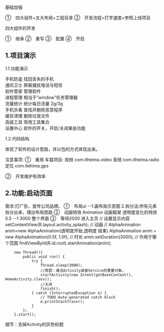 基础加强 

①　四大组件+五大布局+工程目录
②　开发流程+打字速度+参照上线项目

四大组件的开发

①　继承
②　重写
③　配置
④　开启


## 1.项目演示 ##

1.1.功能演示

手机防盗		找回丢失的手机		
通讯卫士		屏蔽骚扰电话与短信		
软件管家		管理软件		
进程管理		相当于”window”任务管理器		
流量统计 	统计每日流量 2g/3g		
手机杀毒		查找并删除恶意程序		
缓存清理		删除垃圾文件		
高级工具		常用工具集合		
设置中心		软件的开关，开启/关闭某些功能		

1.2.代码结构

体现了软件的设计思路，并以包的方式体现出来。
 

注意事项:
①　重用
车载项目: 
视频 com.itheima.video
音频 com.itheima.radio
定位 com.itehima.gps

②　开发维护有效率


## 2.功能:启动页面 ##

需求:打广告，宣传公司品牌。
①　布局ui --1.画布局示意图 2.拆分法:所有元素拆分出来，理出布局思路
②　动画特效  Animation 动画框架 透明度变化的特效 0.5 --1  3000 整个界面
③　等待2000 进入主页
	// 设置显示内容
		setContentView(R.layout.activity_splash);
		// 动画
		// AlphaAnimation anim=new AlphaAnimation(透明度开始,透明度 结束)
		AlphaAnimation anim = new AlphaAnimation(0.5f, 1.0f);
		// 时长
		anim.setDuration(3000);
		// 作用于哪个范围
		findViewById(R.id.root).startAnimation(anim);
		
		new Thread(){
			public void run() {
				try {
					Thread.sleep(3000);
					//意图：激活Activity或者Service的重要对象。
					startActivity(new Intent(getBaseContext(), HomeActivity.class));
					//关闭
					finish();
				} catch (InterruptedException e) {
					// TODO Auto-generated catch block
					e.printStackTrace();
				}
			};
		}.start();

细节：去掉Activity的灰色标题
   <style name="AppBaseTheme" parent="@android:style/Theme.Light.NoTitleBar">

①　显示本地版本信息
 

		TextView versiontext = (TextView) findViewById(R.id.versiontext);

		// 获取PackageManger:xml解析工具
		PackageManager pm = getPackageManager();

		//
		// PackageInfo info=pm.getPackageInfo(包名, 标签数据);
		try {
			PackageInfo info = pm.getPackageInfo("com.itheima.mobilesafe70", 0);

			int versionCode = info.versionCode;
			String versionName = info.versionName;
			versiontext.setText(versionName);
		} catch (NameNotFoundException e) {
			// TODO Auto-generated catch block
			e.printStackTrace();
		}



## 3.功能:自动更新 ##

需求：方便用户一键获取最新版本(新功能+稳定版)
1.0--》5.0
文本消息--->文本+语音+视频+...
服务器
①　准备一个服务器软件
②　准备版本信息
③　准备apk软件
http://192.168.17.104:8080/update70/jsoninfo
客户端 

3.1.获得版本信息http+json

①　配置权限 INTERNET 4.0要求代码一定在子线程
②　发送http请求  j2se  URLHttpConnection

public static String get(String urlString) {
		String result = null;
		// 创建 连接
		try {
			URL url = new URL(urlString);
			// 打开连接
			HttpURLConnection conn = (HttpURLConnection) url.openConnection();
			// 设置 get 连接时长5000
			conn.setRequestMethod("GET");
			conn.setConnectTimeout(5000);

			if (200 == conn.getResponseCode()) {
				// 获取流
				InputStream input = conn.getInputStream();

				ByteArrayOutputStream out = new ByteArrayOutputStream();
				// 缓冲区
				byte[] buffer = new byte[1024];
				int len = 0;
				while ((len = input.read(buffer)) != -1) {
					out.write(buffer, 0, len);
				}
				out.flush();
				byte[] bytes = out.toByteArray();
				out.close();
				result = new String(bytes);
				// 关闭
				input.close();
			}
		} catch (IOException e) {
			e.printStackTrace();
		}
		return result;
	}

③　解析json数据

JSONObject	解析json对象  {}
			getString(变量名)
JSONArray	解析json数据 []

	// {versioncode:2,versionName:"黑马福利版2.0",url:"/update70/MobileSafe70.apk",desc:"快快下载，年底可以参与抽奖，奖品：与avXXX见面"}
						JSONObject obj = new JSONObject(json);
						int serverVersioncode = obj.getInt("versioncode");
						String versionName = obj.getString("versionName");
						String url = obj.getString("url");
						 desc = obj.getString("desc");


3.2.提示安装Dialog

弹框 ：视图以弹出方式来显示即是弹框
AlertDialog.Builder	对话框快速创建 工具。能够快速创建 标题，提示，确定，取消的对话框
	
AlertDialog.Builder builder=new AlertDialog.Builder(SplashActivity.this);
				//设置标题
				builder.setTitle("更新提示");
				//更新提示
				builder.setMessage(desc);
				//Positive  确定
				builder.setPositiveButton("后台更新", new OnClickListener() {//监听器为了响应用户操作
					
					@Override
					public void onClick(DialogInterface dialog, int which) {
						///下载安装
					}
				});
				builder.setNegativeButton("取消", new OnClickListener() {//监听器为了响应用户操作
					@Override
					public void onClick(DialogInterface dialog, int which) {
						dialog.dismiss();
					}
				});
				Dialog dialog=builder.create();
				dialog.show();


3.3.	下载xutils实现

github:账号 提交分享代码 可以作为简历的加分点
https://github.com/wyouflf/xUtils
Demo测试使用是否确定。

Xutils	    github比较流行的一个开源的开发库。封装了http访问代码，提供(文件断点续传)下载
HttpUtils	核心类  get post download
RequestCallBack	  获取下载参数
libaray	  库  源码
sample	  例子

/**
	 * 下载
	 * @param url
	 */
	private void download(String url) {
		String savePath = Environment.getExternalStorageDirectory().getAbsolutePath() + "/xxx.apk";
		// 创建核心类
		HttpUtils httputils = new HttpUtils(5000);
		// httputils.download(文件地址, 保存路径, 获取下载参数的回调);
		//RequestCallBack获取下载过程中的参数
		httputils.download(url, savePath, new RequestCallBack<File>() {
			@Override
			public void onLoading(long total, long current, boolean isUploading) {
				super.onLoading(total, current, isUploading);
				System.out.println(current+"/"+total);
				//显示到界面
				progress_text.setText(current+"/"+total);
			}
			// 成功
			@Override
			public void onSuccess(ResponseInfo<File> info) {
				System.out.println("onSuccess" + info.result.getAbsolutePath());
				//弹出安装
				showInstallDialog(SplashActivity.this);
			}
			// 失败
			@Override
			public void onFailure(HttpException arg0, String arg1) {
				System.out.println("onFailure");

			}
		});
	}


3.4.安装(隐式Intent)

通过请求参数(action 动作,data数据 , category 类别)调用已安装程序的Activity,Service.

显示意图	                      隐式意图
Class	                  action data category
不需要绑定请求参数	通过      IntentFilter绑定请求参数 功能清单

//						
//					       <intent-filter>
//			                <action android:name="android.intent.action.VIEW" />
//			                <category android:name="android.intent.category.DEFAULT" />
//			                <data android:scheme="content" />
//			                <data android:scheme="file" />
//			                <data android:mimeType="application/vnd.android.package-archive" />
//			            </intent-filter>
						
						// .apk -->application/vnd.android.package-archive
						// .html  -->text/html
						// .png  -->image/png
						Intent intent=new Intent();
						intent.setAction("android.intent.action.VIEW");//动作
						intent.addCategory("android.intent.category.DEFAULT");//类别
						Uri data=Uri.parse("file://"+savePath);
						intent.setDataAndType(data, "application/vnd.android.package-archive");
						startActivity(intent);

3.5.	修复Bug
 
BUG:软件缺陷。不合理，不稳定。
崩溃性BUG Exception

不合理: 
1.关闭对话框 代表用户不更新 进主页。
//返回键
		dialog.setOnCancelListener(new OnCancelListener() {
			
			@Override
			public void onCancel(DialogInterface dialog) {
				// TODO Auto-generated method stub
				enterHome();
			}
		});
2.取消安装代表用户不更，进主页

//		startActivity(intent);   不能调用onActivityResult在处理完毕之后
		startActivityForResult(intent, 0);

	/**
	 * 调用onActivityResult在处理完毕之后 在请求页面关闭之后
	 */
	@Override
	protected void onActivityResult(int requestCode, int resultCode, Intent data) {
		// TODO Auto-generated method stub
		super.onActivityResult(requestCode, resultCode, data);
		enterHome();
	}


3.6.Context上下文的区别

android.view.WindowManager$BadTokenException: Unable to add window -- token null is not for an application

弹出一个对话框需要所谓TOKEN(令牌 指定一个Activity作为Dialog显示的窗口)
Context   
      |--ContextWrappter  x
         |--Application  x
         |--Service  x
         |--Activity  提供给Dialog一个Token   getToken();
  |--MockContext  --Junit使用一个模拟的Context

// 弹出对话框
		System.out.println("弹出对话框");
		// AlertDialog.Builder builder = new
		// AlertDialog.Builder(SplashActivity.this);//SplashActivity
		AlertDialog.Builder builder = new AlertDialog.Builder(this);// 代表SplashActivity
		// AlertDialog.Builder builder = new
		// AlertDialog.Builder(getBaseContext());//NO
		// AlertDialog.Builder builder = new
		// AlertDialog.Builder(getApplicationContext());//NO

3.7.打包apk(apk覆盖)

通过Android Tools  我们不需要写代码
 
证书：开发者身份的文件(.keystore)。  戳/章  
每次创建的keystore都是不一样的。
签名：其实使用AndroidTools 与证书往apk写入特殊数据并且以文件的方式保存
apk的安装 是一个覆盖行为。



代码：
package com.itheima.mobilesafe70.activity;

import java.io.File;

import org.json.JSONObject;

import android.app.Activity;
import android.app.AlertDialog;
import android.app.Dialog;
import android.content.Context;
import android.content.DialogInterface;
import android.content.DialogInterface.OnCancelListener;
import android.content.DialogInterface.OnClickListener;
import android.content.Intent;
import android.content.pm.PackageInfo;
import android.content.pm.PackageManager;
import android.content.pm.PackageManager.NameNotFoundException;
import android.net.Uri;
import android.os.Bundle;
import android.os.Environment;
import android.os.Handler;
import android.os.Message;
import android.view.animation.AlphaAnimation;
import android.widget.TextView;

import com.itheima.mobilesafe70.R;
import com.itheima.mobilesafe70.utils.HttpUtil;
import com.itheima.mobilesafe70.utils.ToastUtil;
import com.lidroid.xutils.HttpUtils;
import com.lidroid.xutils.exception.HttpException;
import com.lidroid.xutils.http.ResponseInfo;
import com.lidroid.xutils.http.callback.RequestCallBack;

public class SplashActivity extends Activity {

	private TextView progress_text;

	@Override
	protected void onCreate(Bundle savedInstanceState) {
		// TODO Auto-generated method stub
		super.onCreate(savedInstanceState);
		// 设置显示内容
		setContentView(R.layout.activity_splash);
		progress_text = (TextView) findViewById(R.id.progress_text);
		// 动画
		// AlphaAnimation anim=new AlphaAnimation(透明度开始,透明度 结束)
		AlphaAnimation anim = new AlphaAnimation(0.5f, 1.0f);
		// 时长
		anim.setDuration(3000);
		// 作用于哪个范围
		findViewById(R.id.root).startAnimation(anim);

		TextView versiontext = (TextView) findViewById(R.id.versiontext);

		// 获取PackageManger:xml解析工具
		PackageManager pm = getPackageManager();
		// PackageInfo info=pm.getPackageInfo(包名, 标签数据);
		try {
			PackageInfo info = pm.getPackageInfo("com.itheima.mobilesafe70", 0);
			localVersionCode = info.versionCode;
			String versionName = info.versionName;
			versiontext.setText(versionName);
		} catch (NameNotFoundException e) {
			e.printStackTrace();
		}
		// 获取版本信息
		new Thread() {
			public void run() {
				try {
					// 获取数据
					String json = HttpUtil.get("http://192.168.17.104:8080/update70/jsoninfo");
					System.out.println(json);
					if (json != null) {
						// {versioncode:2,versionName:"黑马福利版2.0",url:"/update70/MobileSafe70.apk",desc:"快快下载，年底可以参与抽奖，奖品：与avXXX见面"}
						JSONObject obj = new JSONObject(json);
						int serverVersioncode = obj.getInt("versioncode");
						String versionName = obj.getString("versionName");
						url = obj.getString("url");
						desc = obj.getString("desc");
						System.out.println(serverVersioncode);
						System.out.println(desc);
						if (localVersionCode < serverVersioncode) {
							Message msg = handler.obtainMessage();// obtainMessage查找有没有旧的有就重用，没用就创建
							msg.what = CODE_UPDATE;
							handler.sendMessage(msg);
						} else {
							Message msg = handler.obtainMessage();// obtainMessage查找有没有旧的有就重用，没用就创建
							msg.what = CODE_NOUPDATE;
							handler.sendMessage(msg);
						}
					} else {
						// 网络异常
						Message msg = handler.obtainMessage();// obtainMessage查找有没有旧的有就重用，没用就创建
						msg.what = CODE_NET_ERROR;
						handler.sendMessage(msg);
					}
				} catch (Exception e) {
					e.printStackTrace();
					Message msg = handler.obtainMessage();// obtainMessage查找有没有旧的有就重用，没用就创建
					msg.what = CODE_NET_ERROR;
					handler.sendMessage(msg);
				}

			};
		}.start();

		// new Thread(){
		// public void run() {
		// try {
		// Thread.sleep(3000);
		// //意图：激活Activity或者Service的重要对象。
		// startActivity(new Intent(getBaseContext(), HomeActivity.class));
		// //关闭
		// finish();
		// } catch (InterruptedException e) {
		// // TODO Auto-generated catch block
		// e.printStackTrace();
		// }
		// };
		// }.start();
	}

	private int localVersionCode;
	private String desc;
	private String url;
	private static final int CODE_UPDATE = 200;
	private static final int CODE_NOUPDATE = -200;
	private static final int CODE_NET_ERROR = -100;
	private Handler handler = new Handler() {
		public void handleMessage(android.os.Message msg) {
			switch (msg.what) {
			case CODE_UPDATE:
				showUpdateDialog();
				break;
			case CODE_NOUPDATE:
				// 弹出对话框
				System.out.println("当前是最新版本");
				ToastUtil.shortToast(getBaseContext(), "当前是最新版本");
				enterHome();
				break;
			case CODE_NET_ERROR:
				// 弹出对话框
				System.out.println("检测出错请联系客服10086");
				ToastUtil.shortToast(getBaseContext(), "检测出错请联系客服10086");
				enterHome();
				break;

			}
		}

	};

	/**
	 * 弹出更新对话
	 */
	private void showUpdateDialog() {
		// 弹出对话框
		System.out.println("弹出对话框");
		// AlertDialog.Builder builder = new
		// AlertDialog.Builder(SplashActivity.this);//SplashActivity
		AlertDialog.Builder builder = new AlertDialog.Builder(this);// 代表SplashActivity
		// AlertDialog.Builder builder = new
		// AlertDialog.Builder(getBaseContext());//NO
		// AlertDialog.Builder builder = new
		// AlertDialog.Builder(getApplicationContext());//NO
		// 设置标题
		builder.setTitle("更新提示");
		// 更新提示
		builder.setMessage(desc);
		// Positive 确定
		builder.setPositiveButton("后台更新", new OnClickListener() {// 监听器为了响应用户操作
					@Override
					public void onClick(DialogInterface dialog, int which) {
						// 下载安装
						download("http://192.168.17.104:8080" + url);
					}
				});
		builder.setNegativeButton("取消", new OnClickListener() {// 监听器为了响应用户操作
					@Override
					public void onClick(DialogInterface dialog, int which) {
						dialog.dismiss();
						enterHome();
					}
				});
		Dialog dialog = builder.create();

		// 返回键
		dialog.setOnCancelListener(new OnCancelListener() {

			@Override
			public void onCancel(DialogInterface dialog) {
				// TODO Auto-generated method stub
				enterHome();
			}
		});
		dialog.show();
	};

	/**
	 * 进入主页
	 */
	private void enterHome() {

		startActivity(new Intent(this, HomeActivity.class));
		finish();
	}

	/**
	 * 下载
	 * 
	 * @param url
	 */
	private void download(String url) {
		String savePath = Environment.getExternalStorageDirectory().getAbsolutePath() + "/xxx.apk";
		// 创建核心类
		HttpUtils httputils = new HttpUtils(5000);
		// httputils.download(文件地址, 保存路径, 获取下载参数的回调);
		// RequestCallBack获取下载过程中的参数
		httputils.download(url, savePath, new RequestCallBack<File>() {
			@Override
			public void onLoading(long total, long current, boolean isUploading) {
				super.onLoading(total, current, isUploading);
				System.out.println(current + "/" + total);
				// 显示到界面
				progress_text.setText(current + "/" + total);
			}

			// 成功
			@Override
			public void onSuccess(ResponseInfo<File> info) {
				System.out.println("onSuccess" + info.result.getAbsolutePath());
				// 弹出安装
				showInstallDialog(SplashActivity.this, info.result.getAbsolutePath());
			}

			// 失败
			@Override
			public void onFailure(HttpException arg0, String arg1) {
				System.out.println("onFailure");

			}
		});
	}

	/**
	 * 弹出安装对话框
	 * 
	 * @param context
	 */
	private void showInstallDialog(Context context, final String savePath) {
		AlertDialog.Builder builder = new AlertDialog.Builder(SplashActivity.this);
		// 设置标题
		builder.setTitle("安装提示");
		// 更新提示
		builder.setMessage("当前是最新版本最强功能,请求安装哦...");
		// Positive 确定
		builder.setPositiveButton("确定安装 ", new OnClickListener() {// 监听器为了响应用户操作
					@Override
					public void onClick(DialogInterface dialog, int which) {
						System.out.println("安装....");
						//
						// <intent-filter>
						// <action android:name="android.intent.action.VIEW" />
						// <category
						// android:name="android.intent.category.DEFAULT" />
						// <data android:scheme="content" />
						// <data android:scheme="file" />
						// <data
						// android:mimeType="application/vnd.android.package-archive"
						// />
						// </intent-filter>

						// .apk -->application/vnd.android.package-archive
						// .html -->text/html
						// .png -->image/png
						Intent intent = new Intent();
						intent.setAction("android.intent.action.VIEW");// 动作
						intent.addCategory("android.intent.category.DEFAULT");// 类别
						Uri data = Uri.parse("file://" + savePath);
						intent.setDataAndType(data, "application/vnd.android.package-archive");
						// startActivity(intent); 不能调用onActivityResult在处理完毕之后
						startActivityForResult(intent, 0);
					}
				});
		builder.setNegativeButton("残忍拒绝", new OnClickListener() {// 监听器为了响应用户操作
					@Override
					public void onClick(DialogInterface dialog, int which) {
						dialog.dismiss();
						System.out.println("残忍拒绝");
						enterHome();
					}
				});
		Dialog dialog = builder.create();
		dialog.show();

	}

	/**
	 * 调用onActivityResult在处理完毕之后 在请求页面关闭之后
	 */
	@Override
	protected void onActivityResult(int requestCode, int resultCode, Intent data) {
		// TODO Auto-generated method stub
		super.onActivityResult(requestCode, resultCode, data);
		enterHome();
	}
}




package com.itheima.mobilesafe70.utils;

import java.io.ByteArrayOutputStream;
import java.io.IOException;
import java.io.InputStream;
import java.net.HttpURLConnection;
import java.net.MalformedURLException;
import java.net.URL;

public class HttpUtil {

	/**
	 * 发送get请求
	 * 
	 * @param string
	 * @return
	 */
	public static String get(String urlString) {
		String result = null;
		// 创建 连接
		try {
			URL url = new URL(urlString);
			// 打开连接
			HttpURLConnection conn = (HttpURLConnection) url.openConnection();
			// 设置 get 连接时长5000
			conn.setRequestMethod("GET");
			conn.setConnectTimeout(5000);

			if (200 == conn.getResponseCode()) {
				// 获取流
				InputStream input = conn.getInputStream();

				ByteArrayOutputStream out = new ByteArrayOutputStream();
				// 缓冲区
				byte[] buffer = new byte[1024];
				int len = 0;
				while ((len = input.read(buffer)) != -1) {
					out.write(buffer, 0, len);
				}
				out.flush();
				byte[] bytes = out.toByteArray();
				out.close();
				result = new String(bytes);
				// 关闭
				input.close();
			}
		} catch (IOException e) {
			e.printStackTrace();
		}
		return result;
	}

}





package com.itheima.mobilesafe70.utils;

import android.content.Context;
import android.widget.Toast;

public class ToastUtil {

	public static void shortToast(Context context, String message) {
		Toast.makeText(context, message, Toast.LENGTH_SHORT).show();
	}

	public static void longToast(Context context, String message) {
		Toast.makeText(context, message, Toast.LENGTH_LONG).show();
	}

}


